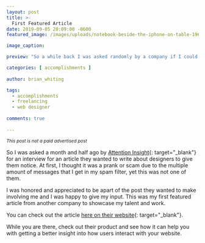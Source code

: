 ```yaml
---
layout: post
title: >-
  First Featured Article
date: 2019-09-05 20:09:00 -0600
featured_image: /images/uploads/notebook-beside-the-iphone-on-table-196644.jpg

image_caption: 

preview: "So a while back I was asked randomly by a company if I could be featured in an article by them for their company and it was a first. It was a major accomplishment for me to be featured on another company website."

categories: [ accomplishments ]
  
author: brian_whiting

tags:
  - accomplishments
  - freelancing
  - web designer
  
comments: true
  
---
```


<small>*This post is not a paid advertised post*</small>

So I was asked a month and half ago by [Attention Insight](https://www.attentioninsight.com/){: target="_blank"} for an interview for an article they wanted to write about designers to give them notice. At first, I thought it was a prank or scam due to the multiple amount of messages that I get in my spam filter, yet this was not one of them.

I was honored and appreciated to be apart of the post they wanted to make involving me and I was happy to give my input. This was my first featured article from another company to showcase my talent and work.

You can check out the article [here on their website](https://www.attentioninsight.com/why-good-design-matters/bringing-attention-to-the-small-details/){: target="_blank"}.

While you are there, check out their product and see how it can help you with getting a better insight into how users interact with your website.